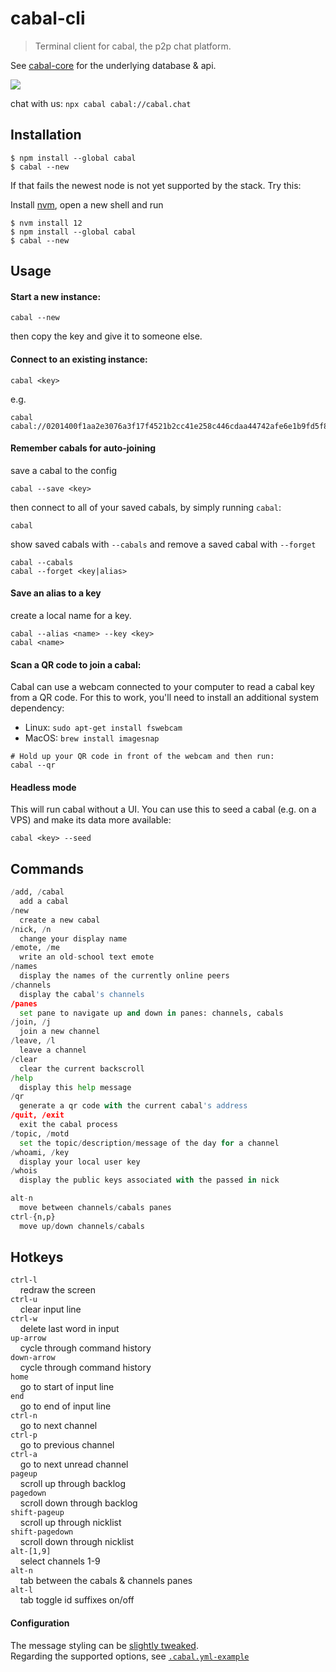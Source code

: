 # cabal-cli

> Terminal client for cabal, the p2p chat platform.

See [cabal-core](https://github.com/cabal-club/cabal-core) for the underlying
database & api.

![](cli-2019-04.png)

chat with us:
`npx cabal cabal://cabal.chat`

## Installation

```
$ npm install --global cabal
$ cabal --new
```
If that fails the newest node is not yet supported by the stack. Try this:

Install [nvm](https://github.com/nvm-sh/nvm), open a new shell and run
```
$ nvm install 12
$ npm install --global cabal
$ cabal --new
```

## Usage
#### Start a new instance:
```
cabal --new
```
then copy the key and give it to someone else.

#### Connect to an existing instance:
```
cabal <key>
```
e.g.
```
cabal cabal://0201400f1aa2e3076a3f17f4521b2cc41e258c446cdaa44742afe6e1b9fd5f82
```

#### Remember cabals for auto-joining
save a cabal to the config

```
cabal --save <key>
```

then connect to all of your saved cabals, by simply running `cabal`:

```
cabal
```

show saved cabals with `--cabals` and remove a saved cabal with `--forget`

```
cabal --cabals
cabal --forget <key|alias>
```

#### Save an alias to a key

create a local name for a key.

```
cabal --alias <name> --key <key>
cabal <name>
```

#### Scan a QR code to join a cabal:
Cabal can use a webcam connected to your computer to read a cabal key from a QR code.
For this to work, you'll need to install an additional system dependency:
- Linux: `sudo apt-get install fswebcam`
- MacOS: `brew install imagesnap`
```
# Hold up your QR code in front of the webcam and then run:
cabal --qr
```

#### Headless mode

This will run cabal without a UI. You can use this to seed a cabal (e.g. on a VPS) and make its data more available:
```
cabal <key> --seed
```

## Commands
```py
/add, /cabal
  add a cabal
/new
  create a new cabal
/nick, /n
  change your display name
/emote, /me
  write an old-school text emote
/names
  display the names of the currently online peers
/channels
  display the cabal's channels
/panes
  set pane to navigate up and down in panes: channels, cabals
/join, /j
  join a new channel
/leave, /l
  leave a channel
/clear
  clear the current backscroll
/help
  display this help message
/qr
  generate a qr code with the current cabal's address
/quit, /exit
  exit the cabal process
/topic, /motd
  set the topic/description/message of the day for a channel
/whoami, /key
  display your local user key
/whois
  display the public keys associated with the passed in nick

alt-n
  move between channels/cabals panes
ctrl-{n,p}
  move up/down channels/cabals
```

## Hotkeys
`ctrl-l`  
&nbsp;&nbsp;&nbsp;&nbsp;redraw the screen  
`ctrl-u`  
&nbsp;&nbsp;&nbsp;&nbsp;clear input line  
`ctrl-w`  
&nbsp;&nbsp;&nbsp;&nbsp;delete last word in input  
`up-arrow`  
&nbsp;&nbsp;&nbsp;&nbsp;cycle through command history  
`down-arrow`  
&nbsp;&nbsp;&nbsp;&nbsp;cycle through command history  
`home`  
&nbsp;&nbsp;&nbsp;&nbsp;go to start of input line  
`end`  
&nbsp;&nbsp;&nbsp;&nbsp;go to end of input line  
`ctrl-n`  
&nbsp;&nbsp;&nbsp;&nbsp;go to next channel  
`ctrl-p`  
&nbsp;&nbsp;&nbsp;&nbsp;go to previous channel  
`ctrl-a`  
&nbsp;&nbsp;&nbsp;&nbsp;go to next unread channel  
`pageup`  
&nbsp;&nbsp;&nbsp;&nbsp;scroll up through backlog  
`pagedown`  
&nbsp;&nbsp;&nbsp;&nbsp;scroll down through backlog  
`shift-pageup`  
&nbsp;&nbsp;&nbsp;&nbsp;scroll up through nicklist  
`shift-pagedown`  
&nbsp;&nbsp;&nbsp;&nbsp;scroll down through nicklist  
`alt-[1,9]`   
&nbsp;&nbsp;&nbsp;&nbsp;select channels  1-9  
`alt-n`  
&nbsp;&nbsp;&nbsp;&nbsp;tab between the cabals & channels panes   
`alt-l`  
&nbsp;&nbsp;&nbsp;&nbsp;tab toggle id suffixes on/off  

#### Configuration

The message styling can be [slightly tweaked](https://github.com/cabal-club/cabal-cli/pull/151#issuecomment-602599840).  
Regarding the supported options, see [`.cabal.yml-example`](.cabal.yml-example)
